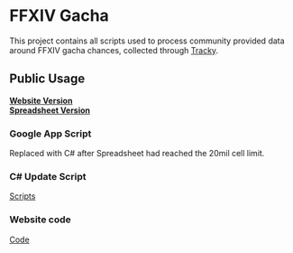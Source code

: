 # FFXIV Gacha

This project contains all scripts used to process community provided data around FFXIV gacha chances, collected through [Tracky](https://github.com/Infiziert90/TrackyTrack).  

## Public Usage
**[Website Version](https://infiziert90.github.io/FFXIVGachaSpreadsheet/)**  
**[Spreadsheet Version](https://docs.google.com/spreadsheets/d/1VfncSL5gf9E7ehgND5nZgguUyUAmZiAMbQllLKcoxTQ/edit?usp=sharing)**

### Google App Script
Replaced with C# after Spreadsheet had reached the 20mil cell limit.

### C# Update Script
[Scripts](Export/SupabaseExporter/)

### Website code
[Code](Website/)
